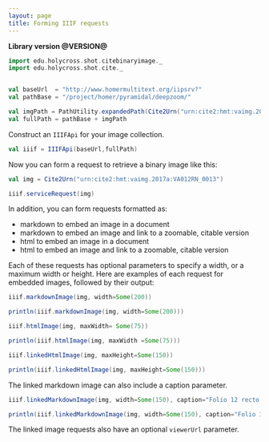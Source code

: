 ```yaml
---
layout: page
title: Forming IIIF requests
---
```



**Library version @VERSION@**


```scala mdoc:invisible
import edu.holycross.shot.citebinaryimage._
import edu.holycross.shot.cite._


val baseUrl  = "http://www.homermultitext.org/iipsrv?"
val pathBase = "/project/homer/pyramidal/deepzoom/"

val imgPath = PathUtility.expandedPath(Cite2Urn("urn:cite2:hmt:vaimg.2017a:"))
val fullPath = pathBase + imgPath
```


Construct an `IIIFApi` for your image collection.

```scala mdoc
val iiif = IIIFApi(baseUrl,fullPath)
```

Now you can form a request to retrieve a binary image like this:

```scala mdoc
val img = Cite2Urn("urn:cite2:hmt:vaimg.2017a:VA012RN_0013")

iiif.serviceRequest(img)
```


In addition, you can form requests formatted as:

- markdown to embed an image in a document
- markdown to embed an image and link to a zoomable, citable version
- html to embed an image in a document
- html to embed an image and link to a zoomable, citable version


Each of these requests has optional parameters to specify a width, or a maximum width or height.
Here are examples of each request for embedded images, followed by their output:



```scala mdoc
iiif.markdownImage(img, width=Some(200))
```
```scala mdoc:passthrough
println(iiif.markdownImage(img, width=Some(200)))
```

```scala mdoc
iiif.htmlImage(img, maxWidth= Some(75))
```
```scala mdoc:passthrough
println(iiif.htmlImage(img, maxWidth =Some(75)))
```
```scala mdoc
iiif.linkedHtmlImage(img, maxHeight=Some(150))
```
```scala mdoc:passthrough
println(iiif.linkedHtmlImage(img, maxHeight=Some(150)))
```

The linked markdown image can also include a caption parameter.

```scala mdoc
iiif.linkedMarkdownImage(img, width=Some(150), caption="Folio 12 recto of the Venetus A manuscript of the Iliad")
```
```scala mdoc:passthrough
println(iiif.linkedMarkdownImage(img, width=Some(150), caption="Folio 12 recto"))
```




The linked  image requests also have an optional `viewerUrl` parameter.
